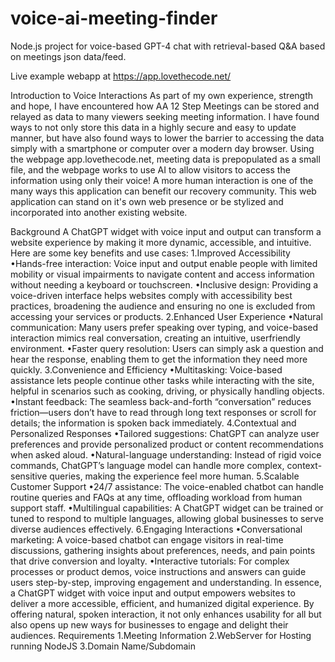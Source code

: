 # voice-ai-meeting-finder
Node.js project for voice-based GPT-4 chat with retrieval-based Q&amp;A based on meetings json data/feed.

Live example webapp at https://app.lovethecode.net/

Introduction to Voice Interactions
As part of my own experience, strength and hope, I have encountered how AA 12 Step
Meetings can be stored and relayed as data to many viewers seeking meeting information. I
have found ways to not only store this data in a highly secure and easy to update manner,
but have also found ways to lower the barrier to accessing the data simply with a smartphone
or computer over a modern day browser. Using the webpage app.lovethecode.net, meeting
data is prepopulated as a small file, and the webpage works to use AI to allow visitors to
access the information using only their voice! A more human interaction is one of the many
ways this application can benefit our recovery community. This web application can stand on
it's own web presence or be stylized and incorporated into another existing website.

Background
A ChatGPT widget with voice input and output can transform a website experience by making
it more dynamic, accessible, and intuitive. Here are some key benefits and use cases:
1.Improved Accessibility
•Hands-free interaction: Voice input and output enable people with limited
mobility or visual impairments to navigate content and access information
without needing a keyboard or touchscreen.
•Inclusive design: Providing a voice-driven interface helps websites comply
with accessibility best practices, broadening the audience and ensuring no
one is excluded from accessing your services or products.
2.Enhanced User Experience
•Natural communication: Many users prefer speaking over typing, and
voice-based interaction mimics real conversation, creating an intuitive, userfriendly environment.
•Faster query resolution: Users can simply ask a question and hear the
response, enabling them to get the information they need more quickly.
3.Convenience and Efficiency
•Multitasking: Voice-based assistance lets people continue other tasks while
interacting with the site, helpful in scenarios such as cooking, driving, or
physically handling objects.
•Instant feedback: The seamless back-and-forth “conversation” reduces
friction—users don’t have to read through long text responses or scroll for
details; the information is spoken back immediately.
4.Contextual and Personalized Responses
•Tailored suggestions: ChatGPT can analyze user preferences and provide
personalized product or content recommendations when asked aloud.
•Natural-language understanding: Instead of rigid voice commands,
ChatGPT’s language model can handle more complex, context-sensitive
queries, making the experience feel more human.
5.Scalable Customer Support
•24/7 assistance: The voice-enabled chatbot can handle routine queries and
FAQs at any time, offloading workload from human support staff.
•Multilingual capabilities: A ChatGPT widget can be trained or tuned to
respond to multiple languages, allowing global businesses to serve diverse
audiences effectively.
6.Engaging Interactions
•Conversational marketing: A voice-based chatbot can engage visitors in
real-time discussions, gathering insights about preferences, needs, and pain
points that drive conversion and loyalty.
•Interactive tutorials: For complex processes or product demos, voice
instructions and answers can guide users step-by-step, improving
engagement and understanding.
In essence, a ChatGPT widget with voice input and output empowers websites to deliver a
more accessible, efficient, and humanized digital experience. By offering natural, spoken
interaction, it not only enhances usability for all but also opens up new ways for businesses to
engage and delight their audiences.
Requirements
1.Meeting Information
2.WebServer for Hosting running NodeJS
3.Domain Name/Subdomain
